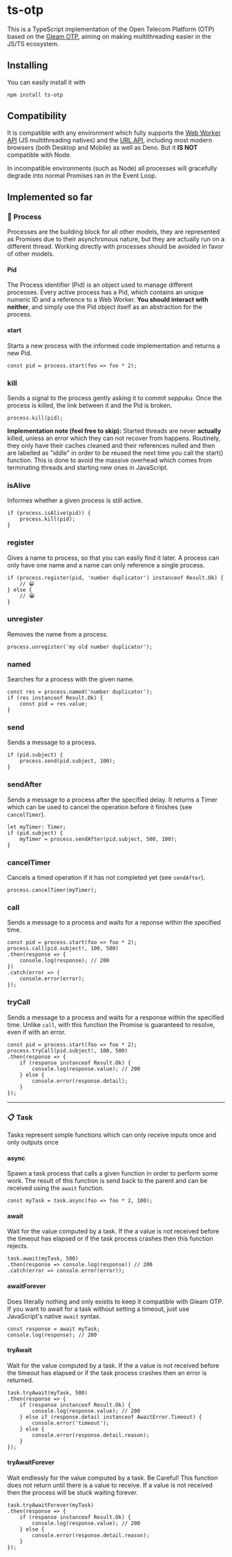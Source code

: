 # ts-otp

This is a TypeScript implementation of the Open Telecom Platform (OTP) based on the [Gleam OTP](https://github.com/gleam-lang/otp), aiming on making multithreading easier in the JS/TS ecosystem.

## Installing

You can easily install it with

```
npm install ts-otp
```

## Compatibility

It is compatible with any environment which fully supports the [Web Worker API](https://developer.mozilla.org/en-US/docs/Web/API/Web_Workers_API) (JS multithreading natives) and the [URL API](https://developer.mozilla.org/pt-BR/docs/Web/API/URL), including most modern browsers (both Desktop and Mobile) as well as Deno. But it **IS NOT** compatible with Node.

In incompatible environments (such as Node) all processes will gracefully degrade into normal Promises ran in the Event Loop.

## Implemented so far

### 🧬 Process

Processes are the building block for all other models, they are represented as Promises due to their asynchronous nature, but they are actually run on a different thread. Working directly with processes should be avoided in favor of other models.

#### Pid

The Process identifier (Pid) is an object used to manage different processes. Every active process has a Pid, which contains an unique numeric ID and a reference to a Web Worker. **You should interact with neither**, and simply use the Pid object itself as an abstraction for the process.

#### start

Starts a new process with the informed code implementation and returns a new Pid.
```
const pid = process.start(foo => foo * 2);
```

### kill

Sends a signal to the process gently asking it to commit _seppuku_. Once the process is killed, the link between it and the Pid is broken.
```
process.kill(pid);
```

**Implementation note (feel free to skip):** Started threads are never **actually** killed, unless an error which they can not recover from happens. Routinely, they only have their caches cleaned and their references nulled and then are labelled as "iddle" in order to be reused the next time you call the start() function. This is done to avoid the massive overhead which comes from terminating threads and starting new ones in JavaScript.

### isAlive

Informes whether a given process is still active.
```
if (process.isAlive(pid)) {
    process.kill(pid);
}
```

### register

Gives a name to process, so that you can easily find it later. A process can only have one name and a name can only reference a single process.
```
if (process.register(pid, 'number duplicator') instanceof Result.Ok) {
    // 😁
} else {
    // 😭
}
```

### unregister

Removes the name from a process.
```
process.unregister('my old number duplicator');
```

### named

Searches for a process with the given name.
```
const res = process.named('number duplicator');
if (res instanceof Result.Ok) {
    const pid = res.value;
}
```

### send

Sends a message to a process.
```
if (pid.subject) {
    process.send(pid.subject, 100);
}
```

### sendAfter

Sends a message to a process after the specified delay. It returns a Timer which can be used to cancel the operation before it finishes (see `cancelTimer`).
```
let myTimer: Timer;
if (pid.subject) {
    myTimer = process.sendAfter(pid.subject, 500, 100);
}
```

### cancelTimer

Cancels a timed operation if it has not completed yet (see `sendAfter`).
```
process.cancelTimer(myTimer);
```

### call

Sends a message to a process and waits for a reponse within the specified time.
```
const pid = process.start(foo => foo * 2);
process.call(pid.subject!, 100, 500)
.then(response => {
    console.log(response); // 200
})
.catch(error => {
    console.error(error);
});
```

### tryCall

Sends a message to a process and waits for a response within the specified time. Unlike `call`, with this function the Promise is guaranteed to resolve, even if with an error.
```
const pid = process.start(foo => foo * 2);
process.tryCall(pid.subject!, 100, 500)
.then(response => {
    if (response instanceof Result.Ok) {
        console.log(response.value); // 200
    } else {
        console.error(response.detail);
    }
});
```

---

### 📋 Task

Tasks represent simple functions which can only receive inputs once and only outputs once

#### async

Spawn a task process that calls a given function in order to perform some work. The result of this function is send back to the parent and can be received using the `await` function.
```
const myTask = task.async(foo => foo * 2, 100);
```

#### await

Wait for the value computed by a task. If the a value is not received before the timeout has elapsed or if the task process crashes then this function rejects.
```
task.await(myTask, 500)
.then(response => console.log(response)) // 200
.catch(error => console.error(error));
```

#### awaitForever

Does literally nothing and only existis to keep it compatible with Gleam OTP. If you want to await for a task without setting a timeout, just use JavaScript's native `await` syntax.
```
const response = await myTask;
console.log(response); // 200
```

#### tryAwait

Wait for the value computed by a task. If the a value is not received before the timeout has elapsed or if the task process crashes then an error is returned.
```
task.tryAwait(myTask, 500)
.then(response => {
    if (response instanceof Result.Ok) {
        console.log(response.value); // 200
    } else if (response.detail instanceof AwaitError.Timeout) {
        console.error('timeout');
    } else {
        console.error(response.detail.reason);
    }
});
```

#### tryAwaitForever

Wait endlessly for the value computed by a task. Be Careful! This function does not return until there is a value to receive. If a value is not received then the process will be stuck waiting forever.
```
task.tryAwaitForever(myTask)
.then(response => {
    if (response instanceof Result.Ok) {
        console.log(response.value); // 200
    } else {
        console.error(response.detail.reason);
    }
});
```
